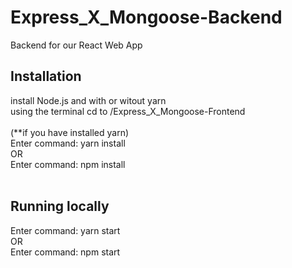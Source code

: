 # Express_X_Mongoose-Backend
Backend for our React Web App

<h2> Installation </h2>
install Node.js and with or witout yarn </br> 
using the terminal cd to /Express_X_Mongoose-Frontend </br> 
</br>
(**if you have installed yarn)</br>
Enter command: yarn install </br> 
OR </br>
Enter command: npm install </br>
</br>
<h2> Running locally </h2>
Enter command: yarn start</br>
OR </br>
Enter command: npm start </br>
</br></br></br>